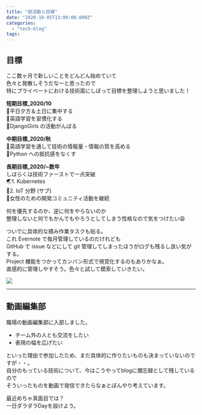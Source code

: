 ```yaml
---
title: "部活動と目標"
date: "2020-10-05T13:00:00.000Z"
categories: 
  - "tech-blog"
tags: 
---
```


## 目標

ここ数ヶ月で新しいことをどんどん始めていて  
色々と発散しそうだなーと思ったので  
特にプライベートにおける技術面にしぼって目標を整理しようと思いました！

**短期目標\_2020/10**  
💖平日夕方＆土日に集中する  
💙英語学習を習慣化する  
💙DjangoGirls の活動がんばる  
  
**中期目標\_2020/秋**  
🍁英語学習を通して技術の情報量・情報の質を高める  
🍁Python への抵抗感をなくす  
  
**長期目標\_2020/~数年**  
しばらくは技術ファーストで一点突破  
🌏1. Kubernetes  
💫2. IoT 分野 (サブ)  
👩女性のための開発コミュニティ活動を継続

何を優先するのか、逆に何をやらないのか  
整理しないと何でもかんでもやろうとしてしまう性格なので気をつけたい😩

ついでに具体的な積み作業タスクも貼る。  
これ Evernote で毎月管理しているのだけれども  
GitHub で issue などにして git 管理してしまったほうがログも残るし良い気がする。  
Project 機能をつかってカンバン形式で視覚化するのもありかなぁ。  
直感的に管理しやすそう。色々と試して模索していきたい。

![](/images/スクリーンショット-2020-10-06-14.47.47.png)

* * *

## 動画編集部

職場の動画編集部に入部しました。

- チーム外の人とも交流をしたい
- 表現の幅を広げたい

といった理由で参加したため、まだ具体的に作りたいものも決まっていないのですが・・。  
自分のもっている技術について、今はこうやってblogに備忘録として残しているので  
そういったものを動画で発信できたらなぁとぼんやり考えています。

最近めちゃ真面目では？  
一日ダラダラDayを設けよう。
